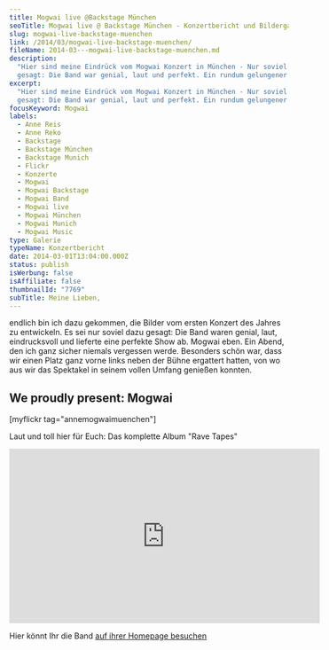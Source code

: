 ```yaml
---
title: Mogwai live @Backstage München
seoTitle: Mogwai live @ Backstage München - Konzertbericht und Bildergalerie
slug: mogwai-live-backstage-muenchen
link: /2014/03/mogwai-live-backstage-muenchen/
fileName: 2014-03---mogwai-live-backstage-muenchen.md
description:
  "Hier sind meine Eindrück vom Mogwai Konzert in München - Nur soviel sei
  gesagt: Die Band war genial, laut und perfekt. Ein rundum gelungener Abend."
excerpt:
  "Hier sind meine Eindrück vom Mogwai Konzert in München - Nur soviel sei
  gesagt: Die Band war genial, laut und perfekt. Ein rundum gelungener Abend."
focusKeyword: Mogwai
labels:
  - Anne Reis
  - Anne Reko
  - Backstage
  - Backstage München
  - Backstage Munich
  - Flickr
  - Konzerte
  - Mogwai
  - Mogwai Backstage
  - Mogwai Band
  - Mogwai live
  - Mogwai München
  - Mogwai Munich
  - Mogwai Music
type: Galerie
typeName: Konzertbericht
date: 2014-03-01T13:04:00.000Z
status: publish
isWerbung: false
isAffiliate: false
thumbnailId: "7769"
subTitle: Meine Lieben,
---
```


endlich bin ich dazu gekommen, die Bilder vom ersten Konzert des Jahres zu
entwickeln. Es sei nur soviel dazu gesagt: Die Band waren genial, laut,
eindrucksvoll und lieferte eine perfekte Show ab. Mogwai eben. Ein Abend, den
ich ganz sicher niemals vergessen werde. Besonders schön war, dass wir einen
Platz ganz vorne links neben der Bühne ergattert hatten, von wo aus wir das
Spektakel in seinem vollen Umfang genießen konnten.

## We proudly present: Mogwai

[myflickr tag="annemogwaimuenchen"]

Laut und toll hier für Euch: Das komplette Album "Rave Tapes"

<iframe src="https://www.youtube.com/embed/cfdqzVYt8Do" width="560" height="315" frameborder="0" allowfullscreen="allowfullscreen"></iframe>

Hier könnt Ihr die Band
<a href="http://www.mogwai.co.uk/" target="_blank" rel="noopener">auf ihrer
Homepage besuchen</a>
